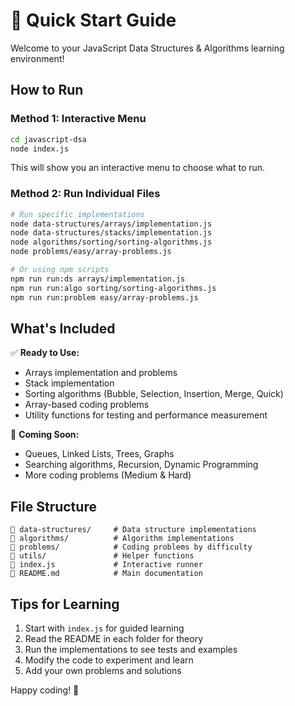 # 🚀 Quick Start Guide

Welcome to your JavaScript Data Structures & Algorithms learning environment!

## How to Run

### Method 1: Interactive Menu
```bash
cd javascript-dsa
node index.js
```
This will show you an interactive menu to choose what to run.

### Method 2: Run Individual Files
```bash
# Run specific implementations
node data-structures/arrays/implementation.js
node data-structures/stacks/implementation.js
node algorithms/sorting/sorting-algorithms.js
node problems/easy/array-problems.js

# Or using npm scripts
npm run run:ds arrays/implementation.js
npm run run:algo sorting/sorting-algorithms.js
npm run run:problem easy/array-problems.js
```

## What's Included

✅ **Ready to Use:**
- Arrays implementation and problems
- Stack implementation  
- Sorting algorithms (Bubble, Selection, Insertion, Merge, Quick)
- Array-based coding problems
- Utility functions for testing and performance measurement

🔄 **Coming Soon:**
- Queues, Linked Lists, Trees, Graphs
- Searching algorithms, Recursion, Dynamic Programming
- More coding problems (Medium & Hard)

## File Structure
```
📁 data-structures/     # Data structure implementations
📁 algorithms/          # Algorithm implementations  
📁 problems/            # Coding problems by difficulty
📁 utils/               # Helper functions
📄 index.js             # Interactive runner
📄 README.md            # Main documentation
```

## Tips for Learning
1. Start with `index.js` for guided learning
2. Read the README in each folder for theory
3. Run the implementations to see tests and examples
4. Modify the code to experiment and learn
5. Add your own problems and solutions

Happy coding! 🎯
